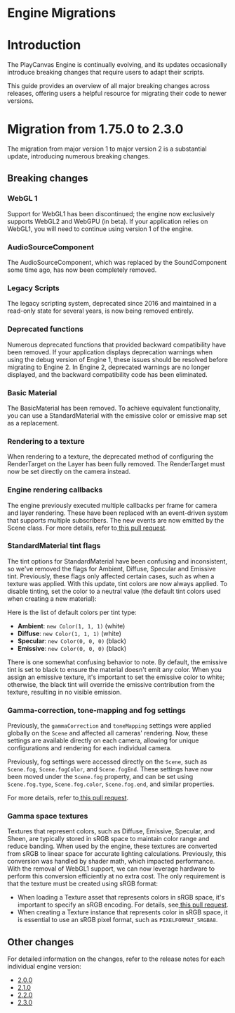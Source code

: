 # Engine Migrations


# Introduction

The PlayCanvas Engine is continually evolving, and its updates occasionally introduce breaking changes that require users to adapt their scripts.

This guide provides an overview of all major breaking changes across releases, offering users a helpful resource for migrating their code to newer versions.


# Migration from 1.75.0 to 2.3.0

The migration from major version 1 to major version 2 is a substantial update, introducing numerous breaking changes.


## Breaking changes


### WebGL 1

Support for WebGL1 has been discontinued; the engine now exclusively supports WebGL2 and WebGPU (in beta). If your application relies on WebGL1, you will need to continue using version 1 of the engine.


### AudioSourceComponent

The AudioSourceComponent, which was replaced by the SoundComponent some time ago, has now been completely removed.


### Legacy Scripts

The legacy scripting system, deprecated since 2016 and maintained in a read-only state for several years, is now being removed entirely.


### Deprecated functions

Numerous deprecated functions that provided backward compatibility have been removed. If your application displays deprecation warnings when using the debug version of Engine 1, these issues should be resolved before migrating to Engine 2. In Engine 2, deprecated warnings are no longer displayed, and the backward compatibility code has been eliminated.


### Basic Material

The BasicMaterial has been removed. To achieve equivalent functionality, you can use a StandardMaterial with the emissive color or emissive map set as a replacement.


### Rendering to a texture

When rendering to a texture, the deprecated method of configuring the RenderTarget on the Layer has been fully removed. The RenderTarget must now be set directly on the camera instead.


### Engine rendering callbacks

The engine previously executed multiple callbacks per frame for camera and layer rendering. These have been replaced with an event-driven system that supports multiple subscribers. The new events are now emitted by the Scene class. For more details, refer to[ this pull request](https://github.com/playcanvas/engine/pull/7156).


### StandardMaterial tint flags

The tint options for StandardMaterial have been confusing and inconsistent, so we've removed the flags for Ambient, Diffuse, Specular and Emissive tint. Previously, these flags only affected certain cases, such as when a texture was applied. With this update, tint colors are now always applied. To disable tinting, set the color to a neutral value (the default tint colors used when creating a new material):

Here is the list of default colors per tint type:



* **Ambient**: `new Color(1, 1, 1)` (white)
* **Diffuse**: `new Color(1, 1, 1)` (white)
* **Specular**: `new Color(0, 0, 0)` (black)
* **Emissive**: `new Color(0, 0, 0)` (black)

There is one somewhat confusing behavior to note. By default, the emissive tint is set to black to ensure the material doesn't emit any color. When you assign an emissive texture, it's important to set the emissive color to white; otherwise, the black tint will override the emissive contribution from the texture, resulting in no visible emission.


### Gamma-correction, tone-mapping and fog settings

Previously, the `gammaCorrection` and `toneMapping` settings were applied globally on the `Scene` and affected all cameras' rendering. Now, these settings are available directly on each camera, allowing for unique configurations and rendering for each individual camera.

Previously, fog settings were accessed directly on the `Scene`, such as `Scene.fog`, `Scene.fogColor`, and `Scene.fogEnd`. These settings have now been moved under the `Scene.fog` property, and can be set using `Scene.fog.type`, `Scene.fog.color`, `Scene.fog.end`, and similar properties.

For more details, refer to[ this pull request](https://github.com/playcanvas/engine/pull/7101).


### Gamma space textures

Textures that represent colors, such as Diffuse, Emissive, Specular, and Sheen, are typically stored in sRGB space to maintain color range and reduce banding. When used by the engine, these textures are converted from sRGB to linear space for accurate lighting calculations. Previously, this conversion was handled by shader math, which impacted performance. With the removal of WebGL1 support, we can now leverage hardware to perform this conversion efficiently at no extra cost. The only requirement is that the texture must be created using sRGB format:



* When loading a Texture asset that represents colors in sRGB space, it's important to specify an sRGB encoding. For details, see[ this pull request](https://github.com/playcanvas/engine/pull/6739).
* When creating a Texture instance that represents color in sRGB space, it is essential to use an sRGB pixel format, such as `PIXELFORMAT_SRGBA8`.


## Other changes

For detailed information on the changes, refer to the release notes for each individual engine version:



* [2.0.0](https://github.com/playcanvas/engine/releases/tag/v2.0.0)
* [2.1.0](https://github.com/playcanvas/engine/releases/tag/v2.1.0)
* [2.2.0](https://github.com/playcanvas/engine/releases/tag/v2.2.0)
* [2.3.0](https://github.com/playcanvas/engine/releases/tag/v2.3.0)